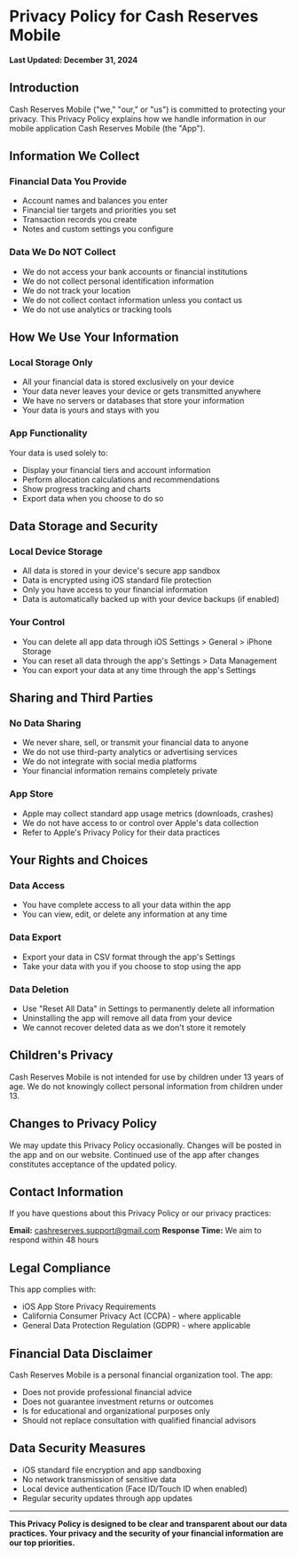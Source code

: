 # Privacy Policy for Cash Reserves Mobile

**Last Updated: December 31, 2024**

## Introduction

Cash Reserves Mobile ("we," "our," or "us") is committed to protecting your privacy. This Privacy Policy explains how we handle information in our mobile application Cash Reserves Mobile (the "App").

## Information We Collect

### Financial Data You Provide
- Account names and balances you enter
- Financial tier targets and priorities you set
- Transaction records you create
- Notes and custom settings you configure

### Data We Do NOT Collect
- We do not access your bank accounts or financial institutions
- We do not collect personal identification information
- We do not track your location
- We do not collect contact information unless you contact us
- We do not use analytics or tracking tools

## How We Use Your Information

### Local Storage Only
- All your financial data is stored exclusively on your device
- Your data never leaves your device or gets transmitted anywhere
- We have no servers or databases that store your information
- Your data is yours and stays with you

### App Functionality
Your data is used solely to:
- Display your financial tiers and account information
- Perform allocation calculations and recommendations
- Show progress tracking and charts
- Export data when you choose to do so

## Data Storage and Security

### Local Device Storage
- All data is stored in your device's secure app sandbox
- Data is encrypted using iOS standard file protection
- Only you have access to your financial information
- Data is automatically backed up with your device backups (if enabled)

### Your Control
- You can delete all app data through iOS Settings > General > iPhone Storage
- You can reset all data through the app's Settings > Data Management
- You can export your data at any time through the app's Settings

## Sharing and Third Parties

### No Data Sharing
- We never share, sell, or transmit your financial data to anyone
- We do not use third-party analytics or advertising services
- We do not integrate with social media platforms
- Your financial information remains completely private

### App Store
- Apple may collect standard app usage metrics (downloads, crashes)
- We do not have access to or control over Apple's data collection
- Refer to Apple's Privacy Policy for their data practices

## Your Rights and Choices

### Data Access
- You have complete access to all your data within the app
- You can view, edit, or delete any information at any time

### Data Export
- Export your data in CSV format through the app's Settings
- Take your data with you if you choose to stop using the app

### Data Deletion
- Use "Reset All Data" in Settings to permanently delete all information
- Uninstalling the app will remove all data from your device
- We cannot recover deleted data as we don't store it remotely

## Children's Privacy

Cash Reserves Mobile is not intended for use by children under 13 years of age. We do not knowingly collect personal information from children under 13.

## Changes to Privacy Policy

We may update this Privacy Policy occasionally. Changes will be posted in the app and on our website. Continued use of the app after changes constitutes acceptance of the updated policy.

## Contact Information

If you have questions about this Privacy Policy or our privacy practices:

**Email:** cashreserves.support@gmail.com
**Response Time:** We aim to respond within 48 hours

## Legal Compliance

This app complies with:
- iOS App Store Privacy Requirements
- California Consumer Privacy Act (CCPA) - where applicable
- General Data Protection Regulation (GDPR) - where applicable

## Financial Data Disclaimer

Cash Reserves Mobile is a personal financial organization tool. The app:
- Does not provide professional financial advice
- Does not guarantee investment returns or outcomes
- Is for educational and organizational purposes only
- Should not replace consultation with qualified financial advisors

## Data Security Measures

- iOS standard file encryption and app sandboxing
- No network transmission of sensitive data
- Local device authentication (Face ID/Touch ID when enabled)
- Regular security updates through app updates

---

**This Privacy Policy is designed to be clear and transparent about our data practices. Your privacy and the security of your financial information are our top priorities.**